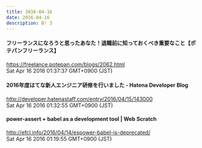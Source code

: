 ```yaml
---
title: 2016-04-16
date: 2016-04-16
description: B! 3
---
```


#### フリーランスになろうと思ったあなた！退職前に知っておくべき重要なこと【ポテパンフリーランス】
https://freelance.potepan.com/blogs/2062.html<br>
Sat Apr 16 2016 01:37:37 GMT+0900 (JST)<br>


#### 2016年度はてな新人エンジニア研修を行いました - Hatena Developer Blog
http://developer.hatenastaff.com/entry/2016/04/15/143000<br>
Sat Apr 16 2016 01:32:55 GMT+0900 (JST)<br>


####                 power-assert + babel as a development tool | Web Scratch            
http://efcl.info/2016/04/14/espower-babel-is-deprecated/<br>
Sat Apr 16 2016 01:19:55 GMT+0900 (JST)<br>


